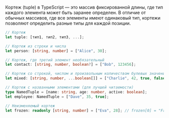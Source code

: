 Кортеж (tuple) в TypeScript — это массив фиксированной длины, где тип каждого элемента может быть заранее определен. В отличие от обычных массивов, где все элементы имеют одинаковый тип, кортежи позволяют определить разные типы для каждой позиции.
```ts
// Кортеж
let tuple: [тип1, тип2, тип3, ...];

// Кортеж из строки и числа
let person: [string, number] = ["Alice", 30];

// Кортеж, где третий элемент необязательный
let contact: [string, number, boolean?] = ["Bob", 123456];

// Кортеж со строкой, числом и произвольным количеством булевых значений
let mixed: [string, number, ...boolean[]] = ["Charlie", 42, true, false, true];

// Кортеж с названными элементами (для лучшей читаемости)
type NamedTuple = [name: string, age: number, active: boolean];
let employee: NamedTuple = ["Dave", 35, true];

// Неизменяемый кортеж
let frozen: readonly [string, number] = ["Eva", 28]; // frozen[0] = "Frank"; // Ошибка: нельзя изменить readonly кортеж
```